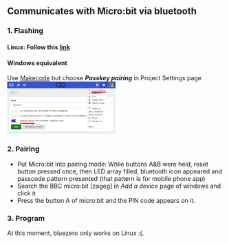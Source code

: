 ## Communicates with Micro:bit via bluetooth
### 1. Flashing
#### Linux: Follow this [link](https://ukbaz.github.io/howto/ubit_workshop.html) <br>
#### Windows equivalent
Use [Makecode](https://makecode.microbit.org/#editor) but choose <b><i>Passkey pairing</i></b> in Project Settings page
<img src="https://github.com/xg590/IoT/blob/master/Micro:Bit/Bluetooth/bluetooth_project_settings.jpg" width="50%"> 
### 2. Pairing
* Put Micro:bit into pairing mode: While buttons A&B were held, reset button pressed once, then LED array filled, bluetooth icon appeared and passcode pattern presented (that pattern is for mobile phone app) 
* Search the BBC micro:bit [zageg] in <i>Add a device</i> page of windows and click it
* Press the button A of micro:bit and the PIN code appears on it.
### 3. Program
At this moment, bluezero only works on Linux :(. 
